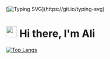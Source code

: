[![Typing SVG](https://readme-typing-svg.herokuapp.com?font=Courier+new&color=%23808080&size=40&width=800&duration=6969&lines=Welcome+to+my+profile!)](https://git.io/typing-svg)
# <img src="https://raw.githubusercontent.com/iampavangandhi/iampavangandhi/master/gifs/Hi.gif" width="30px"> Hi there, I'm Ali

[![Top Langs](https://github-readme-stats.vercel.app/api/top-langs/?username=AliSiddique)](https://github.com/AliSiddique/github-readme-stats)
